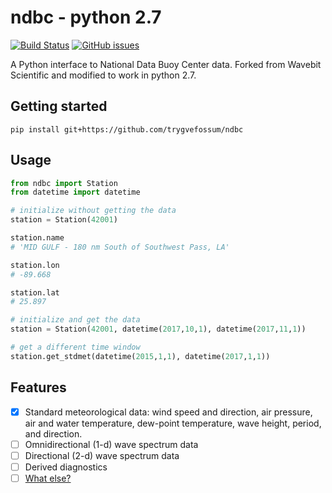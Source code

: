 # ndbc - python 2.7

[![Build Status](https://travis-ci.org/wavebitscientific/ndbc.svg?branch=master)](https://travis-ci.org/wavebitscientific/ndbc)
[![GitHub issues](https://img.shields.io/github/issues/wavebitscientific/ndbc.svg)](https://github.com/wavebitscientific/ndbc/issues)

A Python interface to National Data Buoy Center data. Forked from Wavebit Scientific and modified to work in python 2.7.

## Getting started

```
pip install git+https://github.com/trygvefossum/ndbc
```

## Usage

```python
from ndbc import Station
from datetime import datetime

# initialize without getting the data
station = Station(42001)

station.name
# 'MID GULF - 180 nm South of Southwest Pass, LA'

station.lon
# -89.668

station.lat
# 25.897

# initialize and get the data
station = Station(42001, datetime(2017,10,1), datetime(2017,11,1))

# get a different time window
station.get_stdmet(datetime(2015,1,1), datetime(2017,1,1))

```

## Features

* [x] Standard meteorological data: wind speed and direction, air pressure, air and water temperature, dew-point temperature, wave height, period, and direction.
* [ ] Omnidirectional (1-d) wave spectrum data
* [ ] Directional (2-d) wave spectrum data
* [ ] Derived diagnostics
* [ ] [What else?](https://github.com/wavebitscientific/ndbc/issues/new)
